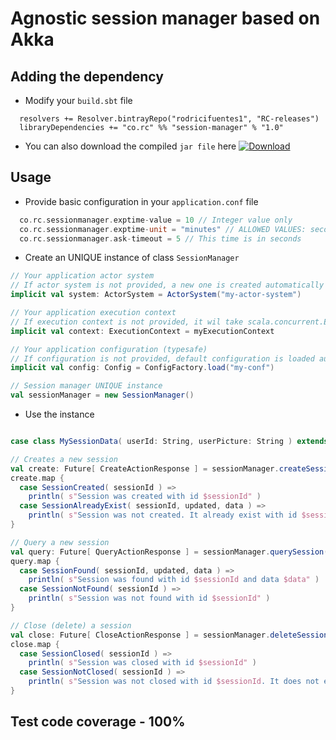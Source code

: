 # Agnostic session manager based on Akka
## Adding the dependency
* Modify your `build.sbt` file
```
  resolvers += Resolver.bintrayRepo("rodricifuentes1", "RC-releases")
  libraryDependencies += "co.rc" %% "session-manager" % "1.0"
```
* You can also download the compiled `jar file` here [ ![Download](https://api.bintray.com/packages/rodricifuentes1/RC-releases/session-manager/images/download.svg) ](https://bintray.com/rodricifuentes1/RC-releases/session-manager/_latestVersion)

## Usage
* Provide basic configuration in your `application.conf` file
```scala 
  co.rc.sessionmanager.exptime-value = 10 // Integer value only
  co.rc.sessionmanager.exptime-unit = "minutes" // ALLOWED VALUES: seconds, minutes, hours, days
  co.rc.sessionmanager.ask-timeout = 5 // This time is in seconds
```
* Create an UNIQUE instance of class `SessionManager`
```scala
// Your application actor system
// If actor system is not provided, a new one is created automatically
implicit val system: ActorSystem = ActorSystem("my-actor-system")

// Your application execution context
// If execution context is not provided, it wil take scala.concurrent.ExecutionContext.Implicits.global by default
implicit val context: ExecutionContext = myExecutionContext

// Your application configuration (typesafe)
// If configuration is not provided, default configuration is loaded automatically using ConfigFactory.load()
implicit val config: Config = ConfigFactory.load("my-conf")

// Session manager UNIQUE instance
val sessionManager = new SessionManager()
```
* Use the instance
```scala

case class MySessionData( userId: String, userPicture: String ) extends SessionData

// Creates a new session
val create: Future[ CreateActionResponse ] = sessionManager.createSession( "session-id", update = false, MySessionData( "1", "http://userPicture.myapp.com" )
create.map {
  case SessionCreated( sessionId ) =>
    println( s"Session was created with id $sessionId" )
  case SessionAlreadyExist( sessionId, updated, data ) =>
    println( s"Session was not created. It already exist with id $sessionId" )
}

// Query a new session
val query: Future[ QueryActionResponse ] = sessionManager.querySession( "session-id", update = false )
query.map {
  case SessionFound( sessionId, updated, data ) =>
    println( s"Session was found with id $sessionId and data $data" )
  case SessionNotFound( sessionId ) =>
    println( s"Session was not found with id $sessionId" )
}

// Close (delete) a session
val close: Future[ CloseActionResponse ] = sessionManager.deleteSession( "session-id" )
close.map {
  case SessionClosed( sessionId ) =>
    println( s"Session was closed with id $sessionId" )
  case SessionNotClosed( sessionId ) =>
    println( s"Session was not closed with id $sessionId. It does not exist" )
}

```
## Test code coverage - 100%
